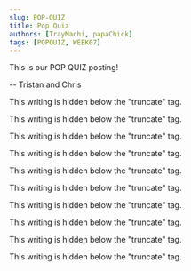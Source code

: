 ```yaml
---
slug: POP-QUIZ
title: Pop Quiz
authors: [TrayMachi, papaChick]
tags: [POPQUIZ, WEEK07]
---
```


This is our POP QUIZ posting!

-- Tristan and Chris

<!--truncate-->

This writing is hidden below the "truncate" tag.

This writing is hidden below the "truncate" tag.

This writing is hidden below the "truncate" tag.

This writing is hidden below the "truncate" tag.

This writing is hidden below the "truncate" tag.

This writing is hidden below the "truncate" tag.

This writing is hidden below the "truncate" tag.

This writing is hidden below the "truncate" tag.

This writing is hidden below the "truncate" tag.

This writing is hidden below the "truncate" tag.
